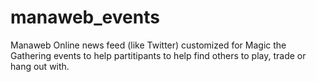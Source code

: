 # manaweb_events
Manaweb
Online news feed (like Twitter) customized for Magic the Gathering events to help partitipants to help find others to play, trade or hang out with. 
